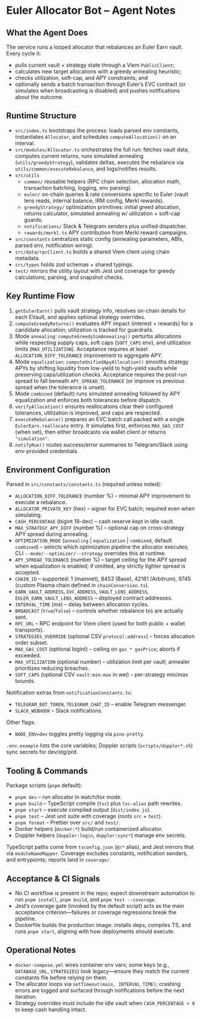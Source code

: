 # Euler Allocator Bot – Agent Notes

## What the Agent Does
The service runs a looped allocator that rebalances an Euler Earn vault. Every cycle it:
- pulls current vault + strategy state through a Viem `PublicClient`;
- calculates new target allocations with a greedy annealing heuristic;
- checks utilization, soft-cap, and APY constraints; and
- optionally sends a batch transaction through Euler’s EVC contract (or simulates when broadcasting is disabled) and pushes notifications about the outcome.

## Runtime Structure
- `src/index.ts` bootstraps the process: loads parsed env constants, instantiates `Allocator`, and schedules `computeAllocation()` on an interval.
- `src/modules/Allocator.ts` orchestrates the full run: fetches vault data, computes current returns, runs simulated annealing (`utils/greedyStrategy`), validates deltas, executes the rebalance via `utils/common/executeRebalance`, and logs/notifies results.
- `src/utils`
  - `common/` reusable helpers (RPC chain selection, allocation math, transaction batching, logging, env parsing).
  - `euler/` on-chain queries & rate conversions specific to Euler (vault lens reads, internal balance, IRM config, Merkl rewards).
  - `greedyStrategy/` optimization primitives: initial greed allocation, returns calculator, simulated annealing w/ utilization + soft-cap guards.
  - `notifications/` Slack & Telegram senders plus unified dispatcher.
  - `rewards/merkl.ts` APY contribution from Merkl reward campaigns.
- `src/constants` centralizes static config (annealing parameters, ABIs, parsed env, notification wiring).
- `src/data/rpcClient.ts` builds a shared Viem client using chain metadata.
- `src/types` holds zod schemas + shared typings.
- `test/` mirrors the utility layout with Jest unit coverage for greedy calculations, parsing, and snapshot checks.

## Key Runtime Flow
1. `getEulerEarn()` pulls vault strategy info, resolves on-chain details for each EVault, and applies optional strategy overrides.
2. `computeGreedyReturns()` evaluates APY impact (interest + rewards) for a candidate allocation; utilization is tracked for guardrails.
3. Mode `annealing`: `computeGreedySimAnnealing()` perturbs allocations while respecting supply caps, soft caps (`SOFT_CAPS` env), and utilization limits (`MAX_UTILIZATION`). Acceptance requires at least `ALLOCATION_DIFF_TOLERANCE` improvement to aggregate APY.
4. Mode `equalization`: `computeUnifiedApyAllocation()` smooths strategy APYs by shifting liquidity from low-yield to high-yield vaults while preserving caps/utilization checks. Acceptance requires the post-run spread to fall beneath `APY_SPREAD_TOLERANCE` (or improve vs previous spread when the tolerance is unset).
5. Mode `combined` (default) runs simulated annealing followed by APY equalization and enforces both tolerances before dispatch.
6. `verifyAllocation()` ensures reallocations clear their configured tolerances, utilization is improved, and caps are respected.
7. `executeRebalance()` prepares an EVC batch call packed with a single `EulerEarn.reallocate` entry. It simulates first, enforces `MAX_GAS_COST` (when set), then either broadcasts via wallet client or returns `"simulation"`.
8. `notifyRun()` routes success/error summaries to Telegram/Slack using env-provided credentials.

## Environment Configuration
Parsed in `src/constants/constants.ts` (required unless noted):
- `ALLOCATION_DIFF_TOLERANCE` (number %) – minimal APY improvement to execute a rebalance.
- `ALLOCATOR_PRIVATE_KEY` (hex) – signer for EVC batch; required even when simulating.
- `CASH_PERCENTAGE` (bigint 18-dec) – cash reserve kept in idle vault.
- `MAX_STRATEGY_APY_DIFF` (number %) – optional cap on cross-strategy APY spread during annealing.
- `OPTIMIZATION_MODE` (`annealing` | `equalization` | `combined`, default `combined`) – selects which optimization pipeline the allocator executes; CLI `--mode/--optimizer/--strategy` overrides this at runtime.
- `APY_SPREAD_TOLERANCE` (number %) – target ceiling for the APY spread when equalization is enabled; if omitted, any strictly tighter spread is accepted.
- `CHAIN_ID` – supported: 1 (mainnet), 8453 (Base), 42161 (Arbitrum), 9745 (custom Plasma chain defined in `chainConversion.ts`).
- `EARN_VAULT_ADDRESS`, `EVC_ADDRESS`, `VAULT_LENS_ADDRESS`, `EULER_EARN_VAULT_LENS_ADDRESS` – deployed contract addresses.
- `INTERVAL_TIME` (ms) – delay between allocation cycles.
- `BROADCAST` (`true`/`false`) – controls whether rebalance txs are actually sent.
- `RPC_URL` – RPC endpoint for Viem client (used for both public + wallet transports).
- `STRATEGIES_OVERRIDE` (optional CSV `protocol:address`) – forces allocation order subset.
- `MAX_GAS_COST` (optional bigint) – ceiling on `gas * gasPrice`; aborts if exceeded.
- `MAX_UTILIZATION` (optional number) – utilization limit per vault; annealer prioritizes reducing breaches.
- `SOFT_CAPS` (optional CSV `vault:min:max` in wei) – per-strategy min/max bounds.

Notification extras from `notificationConstants.ts`:
- `TELEGRAM_BOT_TOKEN`, `TELEGRAM_CHAT_ID` – enable Telegram messenger.
- `SLACK_WEBHOOK` – Slack notifications.

Other flags:
- `NODE_ENV=dev` toggles pretty logging via `pino-pretty`.

`.env.example` lists the core variables; Doppler scripts (`scripts/doppler*.sh`) sync secrets for dev/stg/prd.

## Tooling & Commands
Package scripts (`pnpm` default):
- `pnpm dev` – run allocator in watch/tsx mode.
- `pnpm build` – TypeScript compile (`tsc`) plus `tsc-alias` path rewrites.
- `pnpm start` – execute compiled output (`dist/index.js`).
- `pnpm test` – Jest unit suite with coverage (roots `src` + `test`).
- `pnpm format` – Prettier over `src/` and `test/`.
- Docker helpers (`docker:*`) build/run containerized allocator.
- Doppler helpers (`doppler:login`, `doppler:sync*`) manage env secrets.

TypeScript paths come from `tsconfig.json` (`@/*` alias), and Jest mirrors that via `moduleNameMapper`. Coverage excludes constants, notification senders, and entrypoints; reports land in `coverage/`.

## Acceptance & CI Signals
- No CI workflow is present in the repo; expect downstream automation to run `pnpm install`, `pnpm build`, and `pnpm test --coverage`.
- Jest’s coverage gate (invoked by the default script) acts as the main acceptance criterion—failures or coverage regressions break the pipeline.
- Dockerfile builds the production image: installs deps, compiles TS, and runs `pnpm start`, aligning with how deployments should execute.

## Operational Notes
- `docker-compose.yml` wires container env vars; some keys (e.g., `DATABASE_URL`, `STRATEGIES`) look legacy—ensure they match the current constants file before relying on them.
- The allocator loops via `setTimeout(main, INTERVAL_TIME)`; crashing errors are logged and surfaced through notifications before the next iteration.
- Strategy overrides must include the idle vault when `CASH_PERCENTAGE > 0` to keep cash handling intact.
